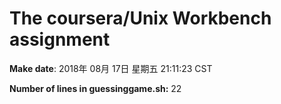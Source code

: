 # The coursera/Unix Workbench assignment
**Make date**: 2018年 08月 17日 星期五 21:11:23 CST

**Number of lines in guessinggame.sh:** 22
